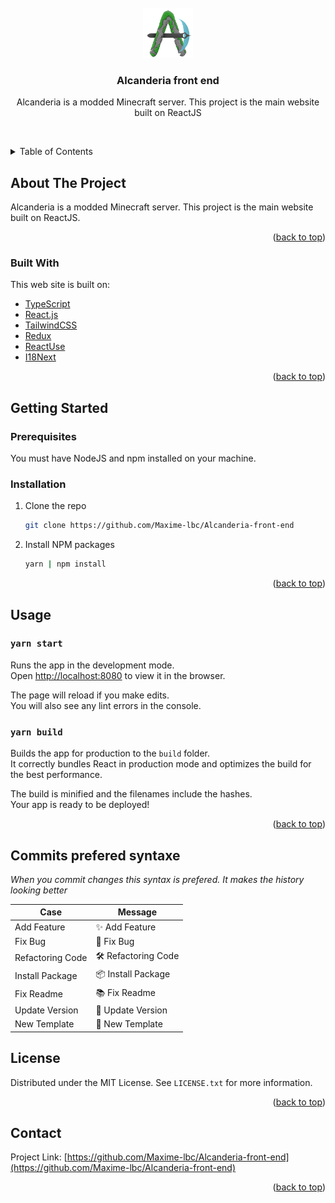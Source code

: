 <div id="top"></div>

<br />
<div align="center">
  <a href="https://github.com/Maxime-lbc/Alcanderia-front-end">
    <img src="public/assets/icons/256x256.png" alt="Logo" width="80" height="80">
  </a>

  <h3 align="center">Alcanderia front end</h3>

  <p align="center">
    Alcanderia is a modded Minecraft server. This project is the main website built on ReactJS    <br />

<br /></div>

<!-- TABLE OF CONTENTS -->
<details>
  <summary>Table of Contents</summary>
  <ol>
    <li>
      <a href="#about-the-project">About The Project</a>
      <ul>
        <li><a href="#built-with">Built With</a></li>
      </ul>
    </li>
    <li>
      <a href="#getting-started">Getting Started</a>
      <ul>
        <li><a href="#prerequisites">Prerequisites</a></li>
        <li><a href="#installation">Installation</a></li>
      </ul>
    </li>
    <li><a href="#usage">Usage</a></li>
    <li><a href="#roadmap">Roadmap</a></li>
    <li><a href="#contributing">Contributing</a></li>
    <li><a href="#license">License</a></li>
    <li><a href="#contact">Contact</a></li>
    <li><a href="#acknowledgments">Acknowledgments</a></li>
  </ol>
</details>

<!-- ABOUT THE PROJECT -->

## About The Project

Alcanderia is a modded Minecraft server. This project is the main website built on ReactJS.

<p align="right">(<a href="#top">back to top</a>)</p>

### Built With

This web site is built on:

- [TypeScript](https://www.typescriptlang.org/)
- [React.js](https://reactjs.org/)
- [TailwindCSS](https://tailwindcss.com/)
- [Redux](https://redux.js.org/)
- [ReactUse](https://github.com/streamich/react-use)
- [I18Next](https://www.i18next.com/)

<p align="right">(<a href="#top">back to top</a>)</p>

<!-- GETTING STARTED -->

## Getting Started

### Prerequisites

You must have NodeJS and npm installed on your machine.

### Installation

1. Clone the repo
   ```sh
   git clone https://github.com/Maxime-lbc/Alcanderia-front-end
   ```
2. Install NPM packages
   ```sh
   yarn | npm install
   ```

<p align="right">(<a href="#top">back to top</a>)</p>

<!-- USAGE EXAMPLES -->

## Usage

### `yarn start`

Runs the app in the development mode.\
Open [http://localhost:8080](http://localhost:3000) to view it in the browser.

The page will reload if you make edits.\
You will also see any lint errors in the console.

### `yarn build`

Builds the app for production to the `build` folder.\
It correctly bundles React in production mode and optimizes the build for the best performance.

The build is minified and the filenames include the hashes.\
Your app is ready to be deployed!

<p align="right">(<a href="#top">back to top</a>)</p>



## Commits prefered syntaxe

_When you commit changes this syntax is prefered. It makes the history looking better_

| Case             | Message            |
| ---------------- | ------------------ |
| Add Feature      | ✨ Add Feature     |
| Fix Bug          | 🐞 Fix Bug         |
| Refactoring Code | 🛠 Refactoring Code |
| Install Package  | 📦 Install Package |
| Fix Readme       | 📚 Fix Readme      |
| Update Version   | 🌼 Update Version  |
| New Template     | 🎉 New Template    |

<!-- LICENSE -->



## License

Distributed under the MIT License. See `LICENSE.txt` for more information.

<p align="right">(<a href="#top">back to top</a>)</p>

<!-- CONTACT -->

## Contact

Project Link: [https://github.com/Maxime-lbc/Alcanderia-front-end](https://github.com/Maxime-lbc/Alcanderia-front-end)

<p align="right">(<a href="#top">back to top</a>)</p>
